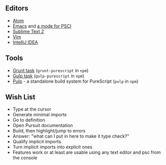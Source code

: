 ## Editors

- [Atom](https://github.com/darinmorrison/atom-language-purescript)
- [Emacs](https://github.com/dysinger/purescript-mode) and [a mode for PSCI](https://github.com/ardumont/emacs-psci)
- [Sublime Text 2](https://sublime.wbond.net/search/PureScript)
- [Vim](https://github.com/raichoo/purescript-vim)
- [IntelliJ IDEA](https://github.com/ikarienator/pure-idea)

## Tools

- [Grunt task](https://github.com/purescript-contrib/grunt-purescript) (`grunt-purescript` in `npm`)
- [Gulp task](https://github.com/purescript-contrib/gulp-purescript) (`gulp-purescript` in `npm`)
- [Pulp](https://github.com/bodil/pulp) - a standalone build system for PureScript (`pulp` in `npm`)

## Wish List

- Type at the cursor
- Generate minimal imports
- Go to definition
- Open Pursuit documentation
- Build, then highlight/jump to errors
- Answer: "what can I put in here to make it type check?"
- Qualify implicit imports
- Turn implicit imports into explicit ones
- Features work or at least are usable using any text editor and psc from the console